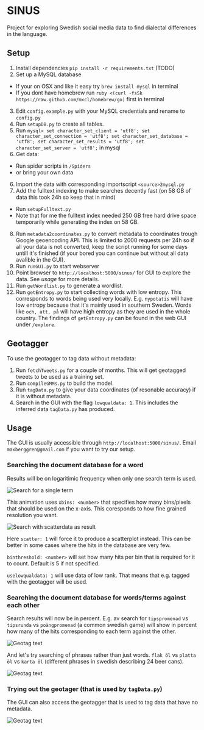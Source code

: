 SINUS
=====

Project for exploring Swedish social media data to find dialectal differences in the language. 

Setup
-----

1. Install dependencies `pip install -r requirements.txt` (TODO)
2. Set up a MySQL database
  * If your on OSX and like it easy try `brew install mysql` in terminal
  * If you dont have homebrew run `ruby <(curl -fsSk https://raw.github.com/mxcl/homebrew/go)` first in terminal
3. Edit `config.example.py` with your MySQL credentials and rename to `config.py`
4. Run `setupDB.py` to create all tables.
5. Run `mysql> set character_set_client = 'utf8'; set character_set_connection = 'utf8'; set character_set_database = 'utf8'; set character_set_results = 'utf8'; set character_set_server = 'utf8';` in mysql
5. Get data: 
  * Run spider scripts in `/Spiders` 
  * or bring your own data
6. Import the data with corresponding importscript `<source>2mysql.py`
7. Add the fulltext indexing to make searches decently fast (on 58 GB of data this took 24h so keep that in mind) 
  * Run `setupFulltext.py`
  * Note that for me the fulltext index needed 250 GB free hard drive space temporarily while generating the index on 58 GB.
8. Run `metadata2coordinates.py` to convert metadata to coordinates trough Google geoencoding API. This is limited to 2000 requests per 24h so if all your data is not converted, keep the script running for some days untill it's finished (if your bored you can continue but without all data avalible in the GUI).
9. Run `runGUI.py` to start webserver
10. Point browser to `http://localhost:5000/sinus/` for GUI to explore the data. See *usage* for more details.
11. Run `getWordlist.py` to generate a wordlist.
12. Run `getEntropy.py` to start collecting words with low entropy. This corresponds to words being used very locally. E.g. `nypotatis` will have low entropy because that it's mainly used in southern Sweden. Words like `och, att, på` will have high entropy as they are used in the whole country. The findings of `getEntropy.py` can be found in the web GUI under `/explore`.

Geotagger
---------

To use the geotagger to tag data without metadata:

1. Run `fetchTweets.py` for a couple of months. This will get geotagged tweets to be used as a training set.
2. Run `compileGMMs.py` to build the model.
3. Run `tagData.py` to give your data coordinates (of resonable accuracy) if it is without metadata.
4. Search in the GUI with the flag `lowqualdata: 1`. This includes the inferred data `tagData.py` has produced.

Usage
-----

The GUI is usually accessible through `http://localhost:5000/sinus/`. Email `maxberggren@gmail.com` if you want to try our setup.

### Searching the document database for a word

Results will be on logaritimic frequency when only one search term is used.

![Search for a single term](../master/readmeimages/litta3.gif?raw=true)

This animation uses `xbins: <number>` that specifies how many bins/pixels that should be used on the x-axis. This coresponds to how fine grained resolution you want.

![Search with scatterdata as result](../master/readmeimages/litta_scatter.gif?raw=true)

Here `scatter: 1` will force it to produce a scatterplot instead. This can be better in some cases where the hits in the database are very few.

`binthreshold: <number>` will set how many hits per bin that is required for it to count. Default is 5 if not specified.

`uselowqualdata: 1` will use data of low rank. That means that e.g. tagged with the geotagger will be used.

### Searching the document database for words/terms against each other

Search results will now be in percent. E.g. av search for `tipspromenad` vs `tipsrunda` vs `poängpromenad` (a common swedish game) will show in percent how many of the hits corresponding to each term against the other.

![Geotag text](../master/readmeimages/multiple.gif?raw=true)

And let's try searching of phrases rather than just words. `flak öl` vs `platta öl` vs `karta öl` (different phrases in swedish describing 24 beer cans).

![Geotag text](../master/readmeimages/kartaplatta.gif?raw=true)

### Trying out the geotager (that is used by `tagData.py`)

The GUI can also access the geotagger that is used to tag data that have no metadata. 

![Geotag text](../master/readmeimages/hbg.gif?raw=true)

